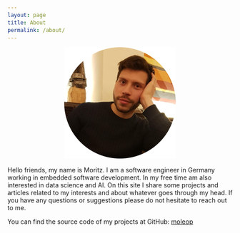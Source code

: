 ```yaml
---
layout: page
title: About
permalink: /about/
---
```


<p align="center">
  <img width="250" src="/images/bild2.png">
</p>

Hello friends, my name is Moritz. I am a software engineer in Germany working in embedded software development.
In my free time am also interested in data science and AI.
On this site I share some projects and articles related to my interests and about whatever goes through my head.
If you have any questions or suggestions please do not hesitate to reach out to me.

You can find the source code of my projects at GitHub:
[moleop](https://github.com/moleop)

